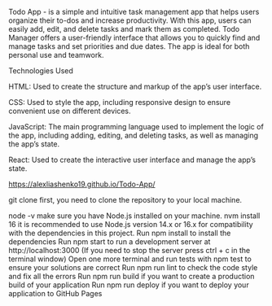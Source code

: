 Todo App - is a simple and intuitive task management app that helps users organize their to-dos and increase productivity. With this app, users can easily add, edit, and delete tasks and mark them as completed. Todo Manager offers a user-friendly interface that allows you to quickly find and manage tasks and set priorities and due dates. The app is ideal for both personal use and teamwork.

Technologies Used

HTML: Used to create the structure and markup of the app’s user interface.

CSS: Used to style the app, including responsive design to ensure convenient use on different devices.

JavaScript: The main programming language used to implement the logic of the app, including adding, editing, and deleting tasks, as well as managing the app’s state.

React: Used to create the interactive user interface and manage the app’s state.

https://alexliashenko19.github.io/Todo-App/

git clone <repository-url> first, you need to clone the repository to your local machine.

node -v make sure you have Node.js installed on your machine.
nvm install 16 it is recommended to use Node.js version 14.x or 16.x for compatibility with the dependencies in this project.
Run npm install to install the dependencies
Run npm start to run a development server at http://localhost:3000 (If you need to stop the server press ctrl + c in the terminal window)
Open one more terminal and run tests with npm test to ensure your solutions are correct
Run npm run lint to check the code style and fix all the errors
Run npm run build if you want to create a production build of your application
Run npm run deploy if you want to deploy your application to GitHub Pages
